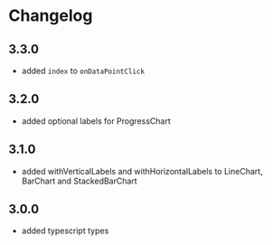 # Changelog

## 3.3.0
- added `index` to `onDataPointClick`

## 3.2.0
- added optional labels for ProgressChart

## 3.1.0
- added withVerticalLabels and withHorizontalLabels to LineChart, BarChart and StackedBarChart

## 3.0.0
- added typescript types
